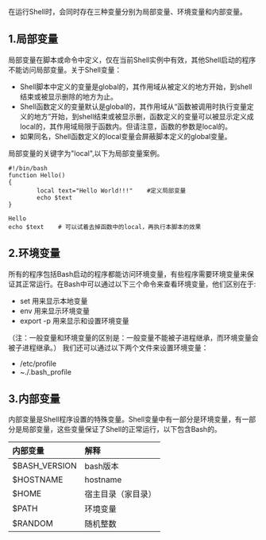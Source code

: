 在运行Shell时，会同时存在三种变量分别为局部变量、环境变量和内部变量。

## 1.局部变量

局部变量在脚本或命令中定义，仅在当前Shell实例中有效，其他Shell启动的程序不能访问局部变量。关于Shell变量：

* Shell脚本中定义的变量是global的，其作用域从被定义的地方开始，到shell结束或被显示删除的地方为止。
* Shell函数定义的变量默认是global的，其作用域从“函数被调用时执行变量定义的地方”开始，到shell结束或被显示删，函数定义的变量可以被显示定义成local的，其作用域局限于函数内。但请注意，函数的参数是local的。
* 如果同名，Shell函数定义的local变量会屏蔽脚本定义的global变量。

局部变量的关键字为"local",以下为局部变量案例。

```
#!/bin/bash
function Hello()
{
        local text="Hello World!!!"    #定义局部变量
        echo $text
}

Hello
echo $text    # 可以试着去掉函数中的local，再执行本脚本的效果
```

## 2.环境变量

所有的程序包括Bash启动的程序都能访问环境变量，有些程序需要环境变量来保证其正常运行。在Bash中可以通过以下三个命令来查看环境变量，他们区别在于:

* set 用来显示本地变量
* env 用来显示环境变量
* export -p 用来显示和设置环境变量

（注：一般变量和环境变量的区别是：一般变量不能被子进程继承，而环境变量会被子进程继承。）
我们还可以通过以下两个文件来设置环境变量：

* /etc/profile
* ~./.bash\_profile

## 3.内部变量

内部变量是Shell程序设置的特殊变量。Shell变量中有一部分是环境变量，有一部分是局部变量，这些变量保证了Shell的正常运行，以下包含Bash的。

| **内部变量** | **解释** |
| :--- | :--- |
| $BASH\_VERSION  |  bash版本 |
| $HOSTNAME| hostname |
| $HOME | 宿主目录（家目录） |
| $PATH | 环境变量 |
|  $RANDOM | 随机整数 |
  
  
  
  
  
  
 


